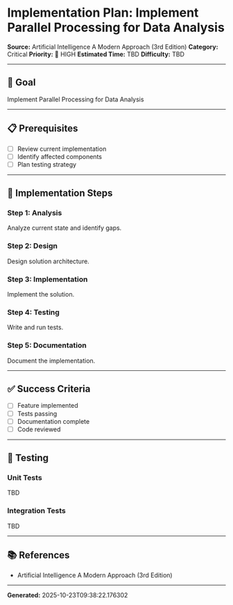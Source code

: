 # Implementation Plan: Implement Parallel Processing for Data Analysis

**Source:** Artificial Intelligence   A Modern Approach (3rd Edition)
**Category:** Critical
**Priority:** 🔴 HIGH
**Estimated Time:** TBD
**Difficulty:** TBD

---

## 🎯 Goal

Implement Parallel Processing for Data Analysis

---

## 📋 Prerequisites

- [ ] Review current implementation
- [ ] Identify affected components
- [ ] Plan testing strategy

---

## 🔧 Implementation Steps

### Step 1: Analysis

Analyze current state and identify gaps.

### Step 2: Design

Design solution architecture.

### Step 3: Implementation

Implement the solution.

### Step 4: Testing

Write and run tests.

### Step 5: Documentation

Document the implementation.

---

## ✅ Success Criteria

- [ ] Feature implemented
- [ ] Tests passing
- [ ] Documentation complete
- [ ] Code reviewed

---

## 🧪 Testing

### Unit Tests

TBD

### Integration Tests

TBD

---

## 📚 References

- Artificial Intelligence   A Modern Approach (3rd Edition)

---

**Generated:** 2025-10-23T09:38:22.176302
